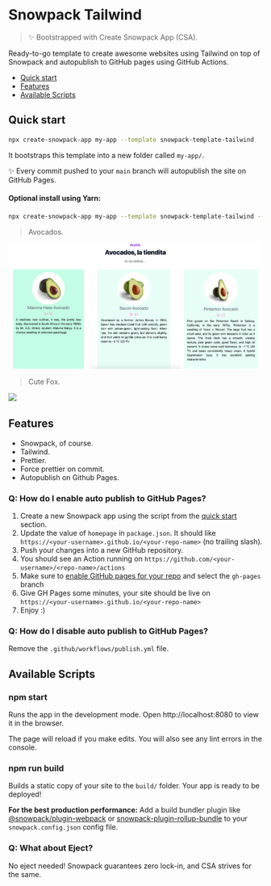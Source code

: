 # Snowpack Tailwind

> ✨ Bootstrapped with Create Snowpack App (CSA).

Ready-to-go template to create awesome websites using Tailwind on top of Snowpack and autopublish to GitHub pages using GitHub Actions.

- [Quick start](#quick-start)
- [Features](#features)
- [Available Scripts](#available-scripts)

## Quick start

```sh
npx create-snowpack-app my-app --template snowpack-template-tailwind
```

It bootstraps this template into a new folder called `my-app/`.

✨ Every commit pushed to your `main` branch will autopublish the site on GitHub Pages.


#### Optional install using Yarn:

```sh
npx create-snowpack-app my-app --template snowpack-template-tailwind --use-yarn
```

> Avocados.

![](https://github.com/LizethVictoria20/Manipulacion-del-DOM/blob/main/workshop-1/src/static/Avocados.png?raw=true)

> Cute Fox.

![](https://drive.google.com/file/d/11UkzY5tSlFxmlayIdAIZbdMjC99g3nY4/view?usp=sharing)





## Features

- Snowpack, of course.
- Tailwind.
- Prettier.
- Force prettier on commit.
- Autopublish on Github Pages.

### Q: How do I enable auto publish to GitHub Pages?

1. Create a new Snowpack app using the script from the [quick start](#quick-start) section.
1. Update the value of `homepage` in `package.json`. It should like `https://<your-username>.github.io/<your-repo-name>` (no trailing slash).
1. Push your changes into a new GitHub repository.
1. You should see an Action running on `https://github.com/<your-username>/<repo-name>/actions`
1. Make sure to [enable GitHub pages for your repo](https://docs.github.com/en/free-pro-team@latest/github/working-with-github-pages/configuring-a-publishing-source-for-your-github-pages-site#choosing-a-publishing-source) and select the `gh-pages` branch
1. Give GH Pages some minutes, your site should be live on `https://<your-username>.github.io/<your-repo-name>`
1. Enjoy :)

### Q: How do I disable auto publish to GitHub Pages?

Remove the `.github/workflows/publish.yml` file.

## Available Scripts

### npm start

Runs the app in the development mode.
Open http://localhost:8080 to view it in the browser.

The page will reload if you make edits.
You will also see any lint errors in the console.

### npm run build

Builds a static copy of your site to the `build/` folder.
Your app is ready to be deployed!

**For the best production performance:** Add a build bundler plugin like [@snowpack/plugin-webpack](https://github.com/snowpackjs/snowpack/tree/master/plugins/plugin-webpack) or [snowpack-plugin-rollup-bundle](https://github.com/ParamagicDev/snowpack-plugin-rollup-bundle) to your `snowpack.config.json` config file.

### Q: What about Eject?

No eject needed! Snowpack guarantees zero lock-in, and CSA strives for the same.
